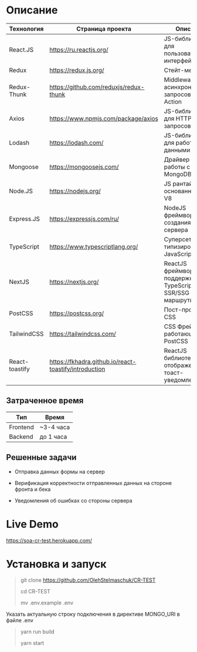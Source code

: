 # Описание

| Технология     | Страница проекта                                      | Описание                                                            |
| -------------- | ----------------------------------------------------- | ------------------------------------------------------------------- |
| React.JS       | https://ru.reactjs.org/                               | JS-библиотека для пользовательских интерфейсов                      |
| Redux          | https://redux.js.org/                                 | Стейт-менеджер                                                      |
| Redux-Thunk    | https://github.com/reduxjs/redux-thunk                | Middleware для асинхронных запросов в Redux Action                  |
| Axios          | https://www.npmjs.com/package/axios                   | JS-библиотека для HTTP-запросов                                     |
| Lodash         | https://lodash.com/                                   | JS-библиотека для работы с данными                                  |
| Mongoose       | https://mongoosejs.com/                               | Драйвер для работы с БД MongoDB                                     |
| Node.JS        | https://nodejs.org/                                   | JS рантайм основанный на V8                                         |
| Express.JS     | https://expressjs.com/ru/                             | NodeJS фреймворк для создания веб-сервера                           |
| TypeScript     | https://www.typescriptlang.org/                       | Суперсет для типизирование JavaScript                               |
| NextJS         | https://nextjs.org/                                   | ReactJS фреймворк с поддержкой TypeScript, SSR/SSG и маршрутизацией |
| PostCSS        | https://postcss.org/                                  | Пост-процессор CSS                                                  |
| TailwindCSS    | https://tailwindcss.com/                              | CSS Фреймворк работающий на PostCSS                                 |
| React-toastify | https://fkhadra.github.io/react-toastify/introduction | ReactJS библиотека для отображение тоаст-уведомлений                |

## Затраченное время

| Тип      | Время     |
| -------- | --------- |
| Frontend | ~3-4 часа |
| Backend  | до 1 часа |

## Решенные задачи

- Отправка данных формы на сервер

- Верификация корректности отправленных данных на стороне фронта и бека

- Уведомления об ошибках со стороны сервера

# Live Demo

https://soa-cr-test.herokuapp.com/

# Установка и запуск

> git clone https://github.com/OlehStelmaschuk/CR-TEST
> 
> cd CR-TEST
> 
> mv .env.example .env



Указать актуальную строку подключения в директиве MONGO_URI в файле .env



> yarn run build
> 
> yarn start
